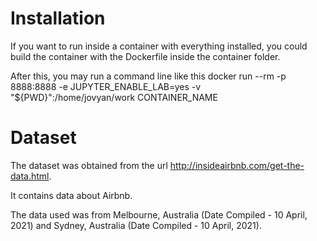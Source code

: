 # Installation

If you want to run inside a container with everything installed, you could build the container with the Dockerfile inside the container folder.

After this, you may run a command line like this docker run --rm -p 8888:8888 -e JUPYTER_ENABLE_LAB=yes -v "${PWD}":/home/jovyan/work CONTAINER_NAME

# Dataset

The dataset was obtained from the url http://insideairbnb.com/get-the-data.html.

It contains data about Airbnb.

The data used was from Melbourne, Australia (Date Compiled - 10 April, 2021) and Sydney, Australia (Date Compiled - 10 April, 2021).
